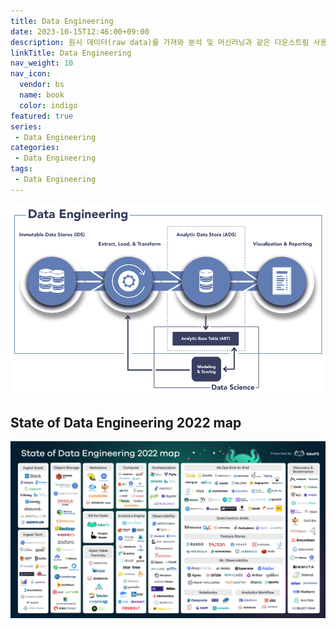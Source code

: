 ```yaml
---
title: Data Engineering
date: 2023-10-15T12:46:00+09:00
description: 원시 데이터(raw data)를 가져와 분석 및 머신러닝과 같은 다운스트림 사용 사례를 지원하고, 고품질의 일관된 정보를 생성하는 시스템과 프로세스의 개발, 구현 및 유지 관리
linkTitle: Data Engineering
nav_weight: 10
nav_icon:
  vendor: bs
  name: book
  color: indigo
featured: true
series:  
 - Data Engineering
categories:
 - Data Engineering
tags:
 - Data Engineering
---
```

![Data Engineering](data-engineering.png#center)
## State of Data Engineering 2022 map
![State of Data Engineering 2022 map](State-of-Data-Engineering-2022-map.jpg#center)
